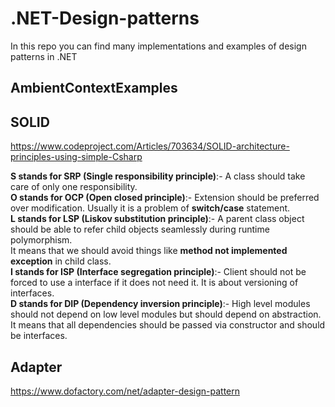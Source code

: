 # .NET-Design-patterns
In this repo you can find many implementations and examples of design patterns in .NET

## AmbientContextExamples

## SOLID
https://www.codeproject.com/Articles/703634/SOLID-architecture-principles-using-simple-Csharp

__S stands for SRP (Single responsibility principle)__:- A class should take care of only one responsibility.      
   __O stands for OCP (Open closed principle)__:- Extension should be preferred over modification.
Usually it is a problem of __switch/case__ statement.      
   __L stands for LSP (Liskov substitution principle)__:- A parent class object should be able to refer child objects seamlessly during runtime polymorphism.   
It means that we should avoid things like __method not implemented exception__ in child class.      
   __I stands for ISP (Interface segregation principle)__:- Client should not be forced to use a interface if it does not need it.
It is about versioning of interfaces.      
   __D stands for DIP (Dependency inversion principle)__:- High level modules should not depend on low level modules but should depend on abstraction.
It means that all dependencies should be passed via constructor and should be interfaces.   

## Adapter
https://www.dofactory.com/net/adapter-design-pattern


